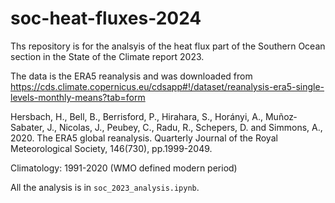 # soc-heat-fluxes-2024

Ths repository is for the analsyis of the heat flux part of the Southern Ocean section in the State of the Climate report 2023.

The data is the ERA5 reanalysis and was downloaded from https://cds.climate.copernicus.eu/cdsapp#!/dataset/reanalysis-era5-single-levels-monthly-means?tab=form

Hersbach, H., Bell, B., Berrisford, P., Hirahara, S., Horányi, A., Muñoz‐Sabater, J., Nicolas, J., Peubey, C., Radu, R., Schepers, D. and Simmons, A., 2020. The ERA5 global reanalysis. Quarterly Journal of the Royal Meteorological Society, 146(730), pp.1999-2049.

Climatology: 1991-2020 (WMO defined modern period)

All the analysis is in `soc_2023_analysis.ipynb`.   
